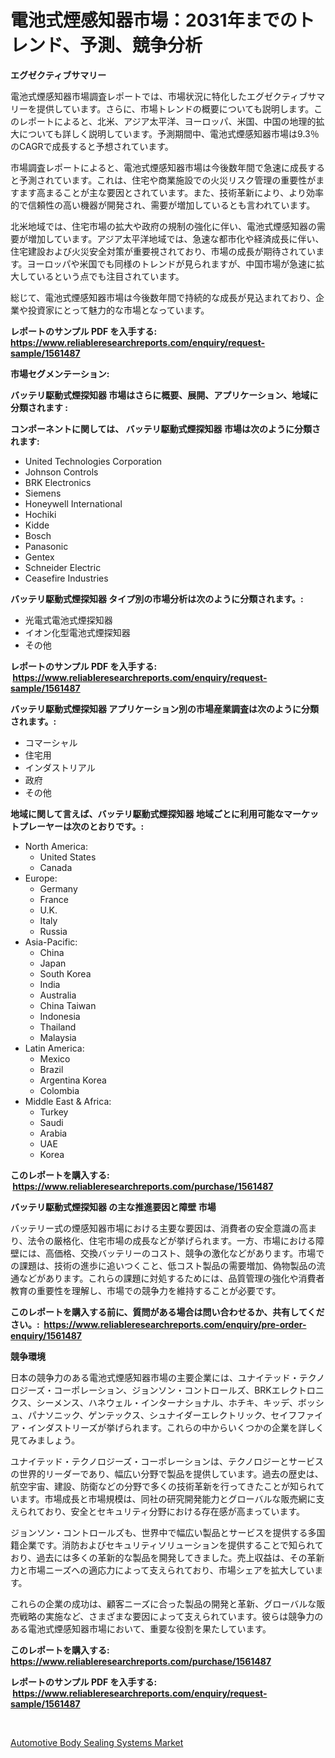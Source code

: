 <p><h1>電池式煙感知器市場：2031年までのトレンド、予測、競争分析</h1></p><p><strong>エグゼクティブサマリー</strong></p>
<p><p>電池式煙感知器市場調査レポートでは、市場状況に特化したエグゼクティブサマリーを提供しています。さらに、市場トレンドの概要についても説明します。このレポートによると、北米、アジア太平洋、ヨーロッパ、米国、中国の地理的拡大についても詳しく説明しています。予測期間中、電池式煙感知器市場は9.3％のCAGRで成長すると予想されています。</p><p>市場調査レポートによると、電池式煙感知器市場は今後数年間で急速に成長すると予測されています。これは、住宅や商業施設での火災リスク管理の重要性がますます高まることが主な要因とされています。また、技術革新により、より効率的で信頼性の高い機器が開発され、需要が増加しているとも言われています。</p><p>北米地域では、住宅市場の拡大や政府の規制の強化に伴い、電池式煙感知器の需要が増加しています。アジア太平洋地域では、急速な都市化や経済成長に伴い、住宅建設および火災安全対策が重要視されており、市場の成長が期待されています。ヨーロッパや米国でも同様のトレンドが見られますが、中国市場が急速に拡大しているという点でも注目されています。</p><p>総じて、電池式煙感知器市場は今後数年間で持続的な成長が見込まれており、企業や投資家にとって魅力的な市場となっています。</p></p>
<p><strong>レポートのサンプル PDF を入手する: <a href="https://www.reliableresearchreports.com/enquiry/request-sample/1561487">https://www.reliableresearchreports.com/enquiry/request-sample/1561487</a></strong></p>
<p><strong>市場セグメンテーション:</strong></p>
<p><strong> バッテリ駆動式煙探知器 市場はさらに概要、展開、アプリケーション、地域に分類されます :</strong></p>
<p><strong>コンポーネントに関しては、 バッテリ駆動式煙探知器 市場は次のように分類されます: &nbsp;</strong></p>
<p><ul><li>United Technologies Corporation</li><li>Johnson Controls</li><li>BRK Electronics</li><li>Siemens</li><li>Honeywell International</li><li>Hochiki</li><li>Kidde</li><li>Bosch</li><li>Panasonic</li><li>Gentex</li><li>Schneider Electric</li><li>Ceasefire Industries</li></ul></p>
<p><strong> バッテリ駆動式煙探知器 タイプ別の市場分析は次のように分類されます。:</strong></p>
<p><ul><li>光電式電池式煙探知器</li><li>イオン化型電池式煙探知器</li><li>その他</li></ul></p>
<p><strong>レポートのサンプル PDF を入手する: &nbsp;<a href="https://www.reliableresearchreports.com/enquiry/request-sample/1561487">https://www.reliableresearchreports.com/enquiry/request-sample/1561487</a></strong></p>
<p><strong> バッテリ駆動式煙探知器 アプリケーション別の市場産業調査は次のように分類されます。:</strong></p>
<p><ul><li>コマーシャル</li><li>住宅用</li><li>インダストリアル</li><li>政府</li><li>その他</li></ul></p>
<p><strong>地域に関して言えば、バッテリ駆動式煙探知器 地域ごとに利用可能なマーケットプレーヤーは次のとおりです。:</strong></p>
<p><ul>
    <li>
        North America:
        <ul>
            <li>United States</li>
            <li>Canada</li>
        </ul>
    </li>
    <li>
        Europe:
        <ul>
            <li>Germany</li>
            <li>France</li>
            <li>U.K.</li>
            <li>Italy</li>
            <li>Russia</li>
        </ul>
    </li>
    <li>
        Asia-Pacific:
        <ul>
            <li>China</li>
            <li>Japan</li>
            <li>South Korea</li>
            <li>India</li>
            <li>Australia</li>
            <li>China Taiwan</li>
            <li>Indonesia</li>
            <li>Thailand</li>
            <li>Malaysia</li>
        </ul>
    </li>
    <li>
        Latin America:
        <ul>
            <li>Mexico</li>
            <li>Brazil</li>
            <li>Argentina Korea</li>
            <li>Colombia</li>
        </ul>
    </li>
    <li>
        Middle East & Africa:
        <ul>
            <li>Turkey</li>
            <li>Saudi</li>
            <li>Arabia</li>
            <li>UAE</li>
            <li>Korea</li>
        </ul>
    </li>
    </ul></p>
<p><strong>このレポートを購入する: &nbsp;<a href="https://www.reliableresearchreports.com/purchase/1561487">https://www.reliableresearchreports.com/purchase/1561487</a></strong></p>
<p><strong>バッテリ駆動式煙探知器 の主な推進要因と障壁 市場</strong></p>
<p><p>バッテリー式の煙感知器市場における主要な要因は、消費者の安全意識の高まり、法令の厳格化、住宅市場の成長などが挙げられます。一方、市場における障壁には、高価格、交換バッテリーのコスト、競争の激化などがあります。市場での課題は、技術の進歩に追いつくこと、低コスト製品の需要増加、偽物製品の流通などがあります。これらの課題に対処するためには、品質管理の強化や消費者教育の重要性を理解し、市場での競争力を維持することが必要です。</p></p>
<p><strong>このレポートを購入する前に、質問がある場合は問い合わせるか、共有してください。:&nbsp; <a href="https://www.reliableresearchreports.com/enquiry/pre-order-enquiry/1561487">https://www.reliableresearchreports.com/enquiry/pre-order-enquiry/1561487</a></strong></p>
<p><strong>競争環境</strong></p>
<p><p>日本の競争力のある電池式煙感知器市場の主要企業には、ユナイテッド・テクノロジーズ・コーポレーション、ジョンソン・コントロールズ、BRKエレクトロニクス、シーメンス、ハネウェル・インターナショナル、ホチキ、キッデ、ボッシュ、パナソニック、ゲンテックス、シュナイダーエレクトリック、セイフファイア・インダストリーズが挙げられます。これらの中からいくつかの企業を詳しく見てみましょう。</p><p>ユナイテッド・テクノロジーズ・コーポレーションは、テクノロジーとサービスの世界的リーダーであり、幅広い分野で製品を提供しています。過去の歴史は、航空宇宙、建設、防衛などの分野で多くの技術革新を行ってきたことが知られています。市場成長と市場規模は、同社の研究開発能力とグローバルな販売網に支えられており、安全とセキュリティ分野における存在感が高まっています。</p><p>ジョンソン・コントロールズも、世界中で幅広い製品とサービスを提供する多国籍企業です。消防およびセキュリティソリューションを提供することで知られており、過去には多くの革新的な製品を開発してきました。売上収益は、その革新力と市場ニーズへの適応力によって支えられており、市場シェアを拡大しています。</p><p>これらの企業の成功は、顧客ニーズに合った製品の開発と革新、グローバルな販売戦略の実施など、さまざまな要因によって支えられています。彼らは競争力のある電池式煙感知器市場において、重要な役割を果たしています。</p></p>
<p><strong>このレポートを購入する: &nbsp; <a href="https://www.reliableresearchreports.com/purchase/1561487">https://www.reliableresearchreports.com/purchase/1561487</a></strong></p>
<p><strong>レポートのサンプル PDF を入手する: &nbsp;<a href="https://www.reliableresearchreports.com/enquiry/request-sample/1561487">https://www.reliableresearchreports.com/enquiry/request-sample/1561487</a></strong><strong></strong></p>
<p>&nbsp;</p>
<p><p><a href="https://chivalrous-flock-a86.notion.site/Automotive-Body-Sealing-Systems-Market-Insights-Market-Players-and-Forecast-Till-2031-a718a50c01084dafb67f7263d3c66b2f">Automotive Body Sealing Systems Market</a></p></p>
